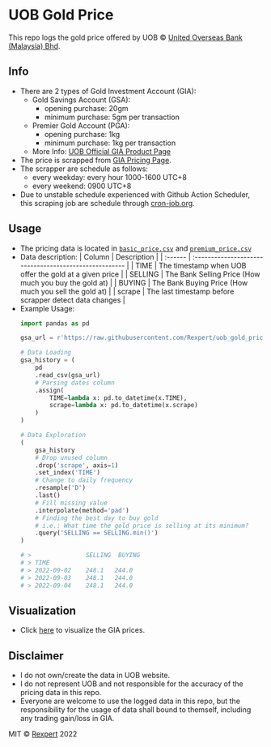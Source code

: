 # UOB Gold Price
This repo logs the gold price offered by UOB © [United Overseas Bank (Malaysia) Bhd](https://www.uob.com.my/). 

## Info
- There are 2 types of Gold Investment Account (GIA):
  - Gold Savings Account (GSA):
    - opening purchase: 20gm
    - minimum purchase: 5gm per transaction
  - Premier Gold Account (PGA):
    - opening purchase: 1kg 
    - minimum purchase: 1kg per transaction
  - More Info: [UOB Official GIA Product Page](https://www.uob.com.my/corporate/gmim/gmim-pga.page)
- The price is scrapped from [GIA Pricing Page](https://www.uob.com.my/online-rates/gold-prices.page).
- The scrapper are schedule as follows:
  - every weekday: every hour 1000-1600 UTC+8
  - every weekend: 0900 UTC+8
- Due to unstable schedule experienced with Github Action Scheduler, this scraping job are schedule through [cron-job.org](https://cron-job.org).

## Usage
- The pricing data is located in [`basic_price.csv`](data/basic_price.csv) and [`premium_price.csv`](data/premium_price.csv)
- Data description:
  | Column  | Description                                            |
  | :------ | :----------------------------------------------------- |
  | TIME    | The timestamp when UOB offer the gold at a given price |
  | SELLING | The Bank Selling Price (How much you buy the gold at)  |
  | BUYING  | The Bank Buying Price (How much you sell the gold at)  |
  | scrape  | The last timestamp before scrapper detect data changes |
- Example Usage: 
  ```Python
  import pandas as pd

  gsa_url = r'https://raw.githubusercontent.com/Rexpert/uob_gold_price/main/data/basic_price.csv'

  # Data Loading
  gsa_history = (
      pd
      .read_csv(gsa_url)
      # Parsing dates column
      .assign(
          TIME=lambda x: pd.to_datetime(x.TIME),
          scrape=lambda x: pd.to_datetime(x.scrape)
      )
  )

  # Data Exploration
  (
      gsa_history
      # Drop unused column
      .drop('scrape', axis=1)
      .set_index('TIME')
      # Change to daily frequency
      .resample('D')
      .last()
      # Fill missing value
      .interpolate(method='pad')
      # Finding the best day to buy gold 
      # i.e.: What time the gold price is selling at its minimum?
      .query('SELLING == SELLING.min()')
  )

  # >               SELLING  BUYING
  # > TIME
  # > 2022-09-02    248.1   244.0
  # > 2022-09-03    248.1   244.0
  # > 2022-09-04    248.1   244.0
  ```

## Visualization
- Click [here](https://rexpert.github.io/uob_gold_price/visualization.html) to visualize the GIA prices. 

## Disclaimer
- I do not own/create the data in UOB website.
- I do not represent UOB and not responsible for the accuracy of the pricing data in this repo. 
- Everyone are welcome to use the logged data in this repo, but the responsibility for the usage of data shall bound to themself, including any trading gain/loss in GIA. 

MIT &copy; [Rexpert](https://github.com/Rexpert) 2022
